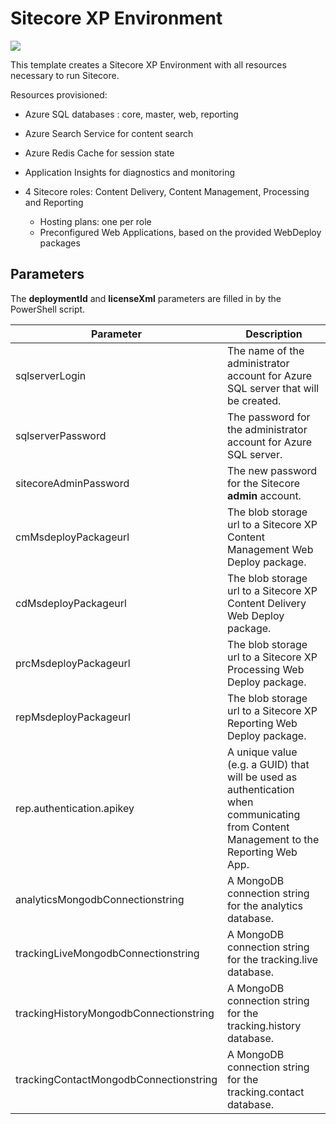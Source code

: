 # Sitecore XP Environment

<a href="http://armviz.io/#/?load=https%3A%2F%2Fraw.githubusercontent.com%2FSitecore%2Fsitecore-azure-quickstart-templates%2Fmaster%2FSitecore%208.2.1%2Fxp%2Fazuredeploy.json%3Ftoken=AVW1UolY8W67945TYrA1EL2XrSq-Ib0Dks5YL9mjwA%3D%3D" target="_blank">
    <img src="http://armviz.io/visualizebutton.png"/>
</a>

This template creates a Sitecore XP Environment with all resources necessary to run Sitecore.

Resources provisioned:
 
  * Azure SQL databases : core, master, web, reporting
  * Azure Search Service for content search
  * Azure Redis Cache for session state
  * Application Insights for diagnostics and monitoring
  * 4 Sitecore roles: Content Delivery, Content Management, Processing and Reporting
  
    * Hosting plans: one per role
    * Preconfigured Web Applications, based on the provided WebDeploy packages

## Parameters
The **deploymentId** and **licenseXml** parameters are filled in by the PowerShell script.

|Parameter                                  | Description
--------------------------------------------|----------------------------------------------------
| sqlserverLogin                            | The name of the administrator account for Azure SQL server that will be created.
| sqlserverPassword                         | The password for the administrator account for Azure SQL server.
| sitecoreAdminPassword                     | The new password for the Sitecore **admin** account.
| cmMsdeployPackageurl                      | The blob storage url to a Sitecore XP Content Management Web Deploy package.
| cdMsdeployPackageurl                      | The blob storage url to a Sitecore XP Content Delivery Web Deploy package.
| prcMsdeployPackageurl                     | The blob storage url to a Sitecore XP Processing Web Deploy package.
| repMsdeployPackageurl                     | The blob storage url to a Sitecore XP Reporting Web Deploy package.
| rep.authentication.apikey                 | A unique value (e.g. a GUID) that will be used as authentication when communicating from Content Management to the Reporting Web App.
| analyticsMongodbConnectionstring          | A MongoDB connection string for the analytics database.
| trackingLiveMongodbConnectionstring       | A MongoDB connection string for the tracking.live database.
| trackingHistoryMongodbConnectionstring    | A MongoDB connection string for the tracking.history database.
| trackingContactMongodbConnectionstring    | A MongoDB connection string for the tracking.contact database.


